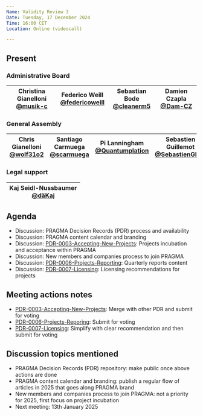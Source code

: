 ```yaml
---
Name: Validity Review 3
Date: Tuesday, 17 December 2024
Time: 16:00 CET
Location: Online (videocall)

---
```


## Present

### Administrative Board
| Christina Gianelloni <br/> [@musik-c][] | Federico Weill <br/> [@federicoweill][] | Sebastian Bode <br/> [@cleanerm5][]  | Damien Czapla <br/> [@Dam-CZ][]  | 
| ---                               | ---                                           | ---                            | ---                      

[@musik-c]: https://github.com/musik-c
[@federicoweill]: https://github.com/federicoweill
[@cleanerm5]: https://github.com/cleanerm5
[@Dam-CZ]: https://github.com/Dam-CZ


### General Assembly
| Chris Gianelloni <br/> [@wolf31o2][]  | Santiago Carmuega <br/> [@scarmuega][] | Pi Lanningham <br/> [@Quantumplation][]  | Sebastien Guillemot <br/> [@SebastienGllmt][]  | 
| ---                               | ---                                           | ---                            | ---                      

[@KtorZ]: https://github.com/ktorz
[@scarmuega]: https://github.com/scarmuega
[@wolf31o2]: https://github.com/wolf31o2
[@Quantumplation]: https://github.com/Quantumplation
[@SebastienGllmt]: https://github.com/SebastienGllmt

### Legal support
| Kaj Seidl-Nussbaumer <br/> [@däKaj][] | 
| ---                                    

[@däKaj]: https://github.com/pragma-org


## Agenda

* Discussion: PRAGMA Decision Records (PDR) process and availability
* Discussion: PRAGMA content calendar and branding
* Discussion: [PDR-0003-Accepting-New-Projects](https://github.com/pragma-org/PDRs/tree/main/PDR-0003-Accepting-New-Projects): Projects incubation and acceptance within PRAGMA
* Discussion: New members and companies process to join PRAGMA
* Discussion: [PDR-0006-Projects-Reporting](https://github.com/pragma-org/PDRs/tree/main/PDR-0006-Project-Reporting): Quarterly reports content
* Discussion: [PDR-0007-Licensing](https://github.com/pragma-org/PDRs/tree/main/PDR-0007-Licensing): Licensing recommendations for projects

## Meeting actions notes

- [PDR-0003-Accepting-New-Projects](https://github.com/pragma-org/PDRs/tree/main/PDR-0003-Accepting-New-Projects): Merge with other PDR and submit for voting
- [PDR-0006-Projects-Reporing](https://github.com/pragma-org/PDRs/tree/main/PDR-0006-Project-Reporting): Submit for voting
- [PDR-0007-Licensing](https://github.com/pragma-org/PDRs/tree/main/PDR-0007-Licensing): Simplify with clear recommendation and then submit for voting

## Discussion topics mentioned 

- PRAGMA Decision Records (PDR) repository: make public once above actions are done
- PRAGMA content calendar and branding: publish a regular flow of articles in 2025 that goes along PRAGMA brand
- New members and companies process to join PRAGMA: not a priority for 2025, first focus on project incubation
- Next meeting: 13th January 2025
